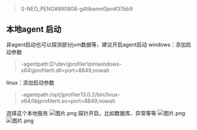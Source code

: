 ## 

> S-NEO_PENG#890808-g4tibemn0jen#37bb9

## 本地agent 启动
非agent启动也可以探测部分jvm数据等，建议开启agent启动
windows：添加启动参数
> -agentpath:D:\\dev\\jprofiler\\bin\\windows-x64\\jprofilerti.dll=port=8849,nowait

linux：添加启动参数
> -agentpath:/opt/jprofiler13.0.2/bin/linux-x64/libjprofilerti.so=port=8849,nowait

选择这个本地服务
![图片.png](https://cdn.nlark.com/yuque/0/2022/png/21561641/1660549268475-9316d07d-d733-4b3f-a64c-f187341f06b8.png#clientId=ud4e7b093-fa5b-4&crop=0&crop=0&crop=1&crop=1&from=paste&height=512&id=u2ac0bbd6&margin=%5Bobject%20Object%5D&name=%E5%9B%BE%E7%89%87.png&originHeight=512&originWidth=702&originalType=binary&ratio=1&rotation=0&showTitle=false&size=48050&status=done&style=none&taskId=u8e89da55-68b7-410f-949f-51f54a1264e&title=&width=702)
探针开启，比如数据库、异常等等
![图片.png](https://cdn.nlark.com/yuque/0/2022/png/21561641/1660549311977-84bc3286-292a-4211-ae4d-ccd7567d0b64.png#clientId=ud4e7b093-fa5b-4&crop=0&crop=0&crop=1&crop=1&from=paste&height=648&id=u08f52a30&margin=%5Bobject%20Object%5D&name=%E5%9B%BE%E7%89%87.png&originHeight=648&originWidth=1103&originalType=binary&ratio=1&rotation=0&showTitle=false&size=108931&status=done&style=none&taskId=u5583c212-9277-492b-ad24-8ec01948140&title=&width=1103)
![图片.png](https://cdn.nlark.com/yuque/0/2022/png/21561641/1660549321226-daeb1ee5-95b8-4688-a38b-10aa9841d534.png#clientId=ud4e7b093-fa5b-4&crop=0&crop=0&crop=1&crop=1&from=paste&height=891&id=ubcb0aaee&margin=%5Bobject%20Object%5D&name=%E5%9B%BE%E7%89%87.png&originHeight=891&originWidth=1186&originalType=binary&ratio=1&rotation=0&showTitle=false&size=184638&status=done&style=none&taskId=u62345f12-c01d-4f0a-b22b-340066643e4&title=&width=1186)
